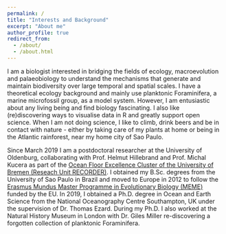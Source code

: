 ```yaml
---
permalink: /
title: "Interests and Background"
excerpt: "About me"
author_profile: true
redirect_from: 
  - /about/
  - /about.html
---
```


I am a biologist interested in bridging the fields of ecology, macroevolution and palaeobiology to understand the mechanisms that generate and maintain biodiversity over large temporal and spatial scales. I have a theoretical ecology background and mainly use planktonic Foraminifera, a marine microfossil group, as a model system. However, I am entusiastic about any living being and find biology fascinating. I also like (re)discovering ways to visualise data in R and greatly support open science. When I am not doing science, I like to climb, drink beers and be in contact with nature - either by taking care of my plants at home or being in the Atlantic rainforest, near my home city of Sao Paulo. 

Since March 2019 I am a postdoctoral researcher at the University of Oldenburg, collaborating with Prof. Helmut Hillebrand and Prof. Michal Kucera as part of the [Ocean Floor Excellence Cluster of the University of Bremen (Reseach Unit RECORDER)](https://www.marum.de/en/The-Ocean-Floor.html). I obtained my B.Sc. degrees from the University of Sao Paulo in Brazil and moved to Europe in 2012 to follow the [Erasmus Mundus Master Programme in Evolutionary Biology (MEME)](https://www.evobio.eu) funded by the EU. In 2019, I obtained a Ph.D. degree in Ocean and Earth Science from the National Oceanography Centre Southampton, UK under the supervision of Dr. Thomas Ezard. During my Ph.D. I also worked at the Natural History Museum in London with Dr. Giles Miller re-discovering a forgotten collection of planktonic Foraminifera.


